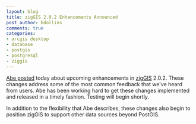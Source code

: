 ```yaml
---
layout: blog
title: zigGIS 2.0.2 Enhancements Announced
post_author: bdollins
comments: true
categories:
- arcgis desktop
- database
- postgis
- postgresql
- ziggis
---
```


<a href="http://abegillespie.blogspot.com/2009/01/ziggis-candy.html">Abe posted</a> today about upcoming enhancements in <a href="http://pub.obtusesoft.com">zigGIS</a> 2.0.2. These changes address some of the most common feedback that we've heard from users. Abe has been working hard to get these changes implemented and released in a timely fashion. Testing will begin shortly.

In addition to the flexibility that Abe describes, these changes also begin to position zigGIS to support other data sources beyond PostGIS.